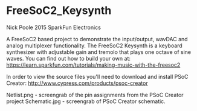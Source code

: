 # FreeSoC2_Keysynth

Nick Poole 2015
SparkFun Electronics 

A FreeSoC2 based project to demonstrate the input/output, wavDAC and analog multiplexer functionality. The FreeSoC2 Keysynth is a keyboard synthesizer with adjustable gain and tremolo that plays one octave of sine waves. You can find out how to build your own at: https://learn.sparkfun.com/tutorials/making-music-with-the-freesoc2

In order to view the source files you'll need to download and install PSoC Creator: 
http://www.cypress.com/products/psoc-creator

Netlist.png - screengrab of the pin assignments from the PSoC Creator project
Schematic.jpg - screengrab of PSoC Creator schematic.
